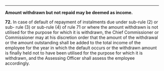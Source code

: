 ****

**Amount withdrawn but not repaid may be deemed as income.**

**72.** In case of default of repayment of instalments due under sub-rule (2) or sub- rule (3) or sub-rule (4) of rule 71 or where the amount withdrawn is not utilised for the purpose for which it is withdrawn, the Chief Commissioner or Commissioner may at his discretion order that the amount of the withdrawal or the amount outstanding shall be added to the total income of the employee for the year in which the default occurs or the withdrawn amount is finally held not to have been utilised for the purpose for which it is withdrawn, and the Assessing Officer shall assess the employee accordingly.